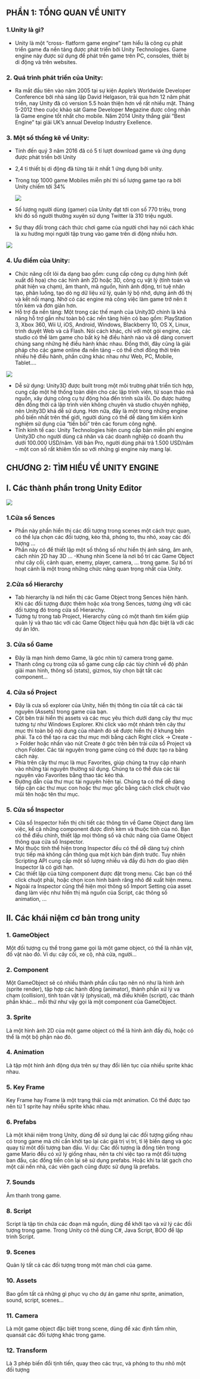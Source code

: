 ## PHẦN 1: TỔNG QUAN VỀ UNITY
### 1.Unity là gì?
-	Unity là một “cross- flatform game engine” tạm hiểu là công cụ phát triển game đa nền tảng được phát triển bởi Unity Technologies. Game engine này được sử dụng để phát trển game trên PC, consoles, thiết bị di động và trên websites.
### 2. Quá trình phát triển của Unity:	
-	Ra mắt đầu tiên vào năm 2005 tại sự kiện Apple’s Worldwide Developer Conference bởi nhà sáng lập David Helgason, trải qua hơn 12 năm phát triển, nay Unity đã có version 5.5 hoàn thiện hơn về rất nhiều mặt. Tháng 5-2012 theo cuộc khảo sát Game Developer Megazine được công nhận là Game engine tốt nhất cho mobile. Năm 2014 Unity thắng giải “Best Engine” tại giải UK’s annual Develop Industry Exellence.
### 3. Một số thống kê về Unity:
-	Tính đến quý 3 năm 2016 đã có 5 tỉ lượt download game và ứng dụng được phát triển bởi Unity
-	2,4 tỉ thiết bị di động đã từng tải ít nhất 1 ứng dụng bởi unity.
-	Trong top 1000 game Mobiles miễn phí thì số lượng game tạo ra bởi Unity chiếm tới 34%

	![](https://images.viblo.asia/1649084a-aa09-4510-8c76-a7088e4e6b31.png)
-	Số lượng người dùng (gamer) của Unity đạt tới con số 770 triệu, trong khi đó số người thường xuyên sử dụng Twitter là 310 triệu người.
-	Sự thay đổi trong cách thức chơi game của người chơi hay nói cách khác là xu hướng mọi người tập trung vào game trên di động nhiều hơn.

  ![](https://images.viblo.asia/806704c1-ba89-4196-9a7c-9dce653d51a0.png)
### 4. Ưu điểm của Unity:
-	Chức năng cốt lõi đa dạng bao gồm: cung cấp công cụ dựng hình (kết xuất đồ họa) cho các hình ảnh 2D hoặc 3D, công cụ vật lý (tính toán và phát hiện va chạm), âm thanh, mã nguồn, hình ảnh động, trí tuệ nhân tạo, phân luồng, tạo dò ng dữ liệu xử lý, quản lý bộ nhớ, dựng ảnh đồ thị và kết nối mạng. Nhờ có các engine mà công việc làm game trở nên ít tốn kém và đơn giản hơn.
-	Hỗ trợ đa nền tảng: Một trong các thế mạnh của Unity3D chính là khả năng hỗ trợ gần như toàn bộ các nền tảng hiện có bao gồm: PlayStation 3, Xbox 360, Wii U, iOS, Android, Windows, Blackberry 10, OS X, Linux, trình duyệt Web và cả Flash. Nói cách khác, chỉ với một gói engine, các studio có thể làm game  cho bất kỳ hệ điều hành nào và dễ dàng convert chúng sang những hệ điều hành khác nhau. Đồng thời, đây cũng là giải pháp cho các game online đa nền tảng – có thể chơi đồng thời trên nhiều hệ điều hành, phần cứng khác nhau như Web, PC, Mobile, Tablet….

![](https://images.viblo.asia/f7e18f7a-9050-4686-b900-1ae24a433a67.png)
-	Dễ sử dụng: Unity3D được built trong một môi trường phát triển tích hợp, cung cấp một hệ thống toàn diện cho các lập trình viên, từ soạn thảo mã nguồn, xây dựng công cụ tự động hóa đến trình sửa lỗi. Do được hướng đến đồng thời cả lập trình viên không chuyên và studio chuyên nghiệp, nên Unity3D khá dễ sử dụng. Hơn nữa, đây là một trong những engine phổ biến nhất trên thế giới, người dùng có thể dễ dàng tìm kiếm kinh nghiệm sử dụng của “tiền bối” trên các forum công nghệ.
-	Tính kinh tế cao: Unity Technologies hiện cung cấp bản miễn phí engine Unity3D cho người dùng cá nhân và các doanh nghiệp có doanh thu dưới 100.000 USD/năm. Với bản Pro, người dùng phải trả 1.500 USD/năm – một con số rất khiêm tốn so với những gì engine này mang lại.

## CHƯƠNG 2: TÌM HIỂU VỀ UNITY ENGINE
## I.	Các thành phần trong Unity Editor

![](https://images.viblo.asia/a8b99650-c3fd-43f2-939b-fc8f0fa8fa19.png)
### 1.Cửa sổ Sences
- Phần này phần hiển thị các đối tượng trong scenes một cách trực quan, có thể lựa chọn các đối tượng, kéo thả, phóng to, thu nhỏ, xoay các đối tượng ...
- Phần này có để thiết lập một số thông số như hiển thị ánh sáng, âm anh, cách nhìn 2D hay 3D ...
-Khung nhìn Scene là nơi bố trí các Game Object như cây cối, cảnh quan, enemy, player, camera, … trong game. Sự bố trí hoạt cảnh là một trong những chức năng quan trọng nhất của Unity.
### 2.Cửa sổ Hierarchy
- 	Tab hierarchy là nơi hiển thị các Game Object trong Sences hiện hành. Khi các đối tượng được thêm hoặc xóa trong Sences, tương ứng với các đối tượng đó trong cửa sổ Hierarchy.
-	Tương tự trong tab Project, Hierarchy cũng có một thanh tìm kiếm giúp quản lý và thao tác với các Game Object hiệu quả hơn đặc biệt là với các dự án lớn.
### 3.	Cửa sổ Game
-	Đây là mạn hình demo Game, là góc nhìn từ camera trong game.
-	Thanh công cụ trong cửa sổ game cung cấp các tùy chỉnh về độ phân giải man hình,        thông số (stats), gizmos, tùy chọn bật tắt các component...
### 4.	Cửa sổ Project 
-	Đây là cưa sổ explorer của Unity, hiển thị thông tin của tất cả các tài nguyên (Assets) trong game của bạn.
-	Cột bên trái hiển thị assets và các mục yêu thích dưới dạng cây thư mục tương tự như Windows Explorer. Khi click vào một nhánh trên cây thư mục thì toàn bộ nội dung của nhánh đó sẽ được hiển thị ở khung bên phải. Ta có thể tạo ra các thư mục mới bằng cách Right click -> Create -> Folder hoặc nhấn vào nút Create ở góc trên bên trái cửa sổ Project và chọn Folder. Các tài nguyên trong game cũng có thể được tạo ra bằng cách này.
-	Phía trên cây thư mục là mục Favorites, giúp chúng ta truy cập nhanh vào những tài nguyên thường sử dụng. Chúng ta có thể đưa các tài nguyên vào Favorites bằng thao tác kéo thả.
-	Đường dẫn của thư mục tài nguyên hiện tại. Chúng ta có thể dễ dàng tiếp cận các thư mục con hoặc thư mục gốc bằng cách click chuột vào mũi tên hoặc tên thư mục.
### 5.	Cửa sổ Inspector
-	Cửa sổ Inspector hiển thị chi tiết các thông tin về Game Object đang làm việc, kể cả những component được đính kèm và thuộc tính của nó. Bạn có thể điều chỉnh, thiết lập mọi thông số và chức năng của Game Object thông qua cửa sổ Inspector.
-	Mọi thuộc tính thể hiện trong Inspector đều có thể dễ dàng tuỳ chỉnh trực tiếp mà không cần thông qua một kịch bản định trước. Tuy nhiên Scripting API cung cấp một số lượng nhiều và đầy đủ hơn do giao diện Inspector là có giới hạn.
-	Các thiết lập của từng component được đặt trong menu. Các bạn có thể click chuột phải, hoặc chọn icon hình bánh răng nhỏ để xuất hiện menu.
-	Ngoài ra Inspector cũng thể hiện mọi thông số Import Setting của asset đang làm việc như hiển thị mã nguồn của Script, các thông số animation, …

## II.	 Các khái niệm cơ bản trong unity	
### 1.	GameObject
Một đối tượng cụ thể trong game gọi là một game object, có thể là nhân vật, đồ vật nào đó.
Ví dụ: cây cối, xe cộ, nhà cửa, người...
### 2.	Component
Một GameObject sẽ có nhiều thành phần cấu tạo nên nó như là hình ảnh (sprite render), tập hợp các hành động (animator), thành phần xử lý va chạm (collision), tính toán vật lý (physical), mã điều khiển (script), các thành phần khác... mỗi thứ như vậy gọi là một component của GameObject.
### 3. Sprite 
Là một hình ảnh 2D của một game object có thể là hình ảnh đầy đủ, hoặc có thể là một bộ phận nào đó. 
### 4. Animation 
 Là tập một hình ảnh động dựa trên sự thay đổi liên tục của nhiều sprite khác nhau.
### 5. Key Frame 
 Key Frame hay Frame là một trạng thái của một animation. Có thể được tạo nên từ 1 sprite hay nhiều sprite khác nhau.
### 6. Prefabs 
 Là một khái niệm trong Unity, dùng để sử dụng lại các đối tượng giống nhau có trong game mà chỉ cần khởi tạo lại các giá trị vị trí, tỉ lệ biến dạng và góc quay từ môt đối tượng ban đầu.
Ví dụ: Các đối tượng là đồng tiên trong game Mario đều có xử lý giống nhau, nên ta chỉ việc tạo ra một đối tượng ban đầu, các đồng tiền còn lại sẽ sử dụng prefabs. Hoặc khi ta lát gạch cho một cái nền nhà, các viên gạch cũng được sử dụng là prefabs.
### 7. Sounds 
 Âm thanh trong game.
### 8. Script 
Script là tập tin chứa các đoạn mã nguồn, dùng để khởi tạo và xử lý các đối tượng trong game. 
Trong Unity có thể dùng C#, Java Script, BOO để lập trình Script.
### 9. Scenes
 Quản lý tất cả các đối tượng trong một màn chơi của game. 
### 10. Assets
 Bao gồm tất cả những gì phục vụ cho dự án game như sprite, animation, sound, script, scenes…
### 11. Camera
Là một game object đặc biệt trong scene, dùng để xác định tầm nhìn, quansát các đối tượng khác trong game.
### 12. Transform
Là 3 phép biến đổi tịnh tiến, quay theo các trục, và phóng to thu nhỏ một đối tượng